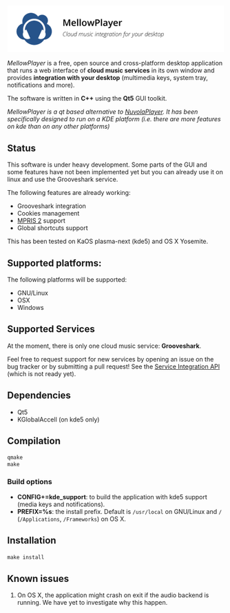 ![MellowPlayer banner](/banner.png)

*MellowPlayer* is a free, open source and cross-platform desktop application
that runs a web interface of **cloud music services** in its own window and
provides **integration with your desktop** (multimedia keys, system tray,
notifications and more).

The software is written in **C++** using the **Qt5** GUI toolkit.

*MellowPlayer is a qt based alternative to [NuvolaPlayer](https://tiliado.eu/nuvolaplayer/). 
It has been specifically designed to run on a KDE platform (i.e. there are more features on kde than on any other platforms)*


## Status

This software is under heavy development. Some parts of the GUI and some features have not been implemented yet but
you can already use it on linux and use the Grooveshark service.

The following features are already working:

- Grooveshark integration
- Cookies management
- [MPRIS 2](http://specifications.freedesktop.org/mpris-spec/latest/) support
- Global shortcuts support

This has been tested on KaOS plasma-next (kde5) and OS X Yosemite.

## Supported platforms:

The following platforms will be supported:

- GNU/Linux
- OSX
- Windows

## Supported Services

At the moment, there is only one cloud music service: **Grooveshark**.

Feel free to request support for new services by opening an issue on the bug
tracker or by submitting a pull request! See the [Service Integration API]() (which is not ready yet).


## Dependencies

- Qt5
- KGlobalAccell (on kde5 only)


## Compilation

```
qmake
make 
```

### Build options

- **CONFIG+=kde_support**: to build the application with kde5 support (media keys and notifications).
- **PREFIX=%s**: the install prefix. Default is ``/usr/local`` on GNU/Linux and ``/`` (``/Applications``, ``/Frameworks``) on OS X.


## Installation

``` make install ```

## Known issues

1) On OS X, the application might crash on exit if the audio backend is running. We have yet to investigate why this happen.

